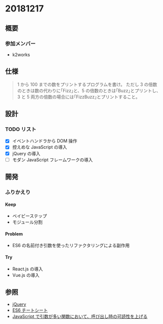 # 20181217

## 概要

### 参加メンバー

- k2works

## 仕様

> 1 から 100 までの数をプリントするプログラムを書け。
> ただし 3 の倍数のときは数の代わりに｢Fizz｣と、5 の倍数のときは｢Buzz｣とプリントし、3 と 5 両方の倍数の場合には｢FizzBuzz｣とプリントすること。

## 設計

### TODO リスト

- [x] イベントハンドラから DOM 操作
- [x] 控えめな JavaScript の導入
- [x] jQuery の導入
- [ ] モダン JavaScript フレームワークの導入

## 開発

### ふりかえり

#### Keep

- ベイビーステップ
- モジュール分割

#### Problem

- ES6 の名前付き引数を使ったリファクタリングによる副作用

#### Try

- React.js の導入
- Vue.js の導入

## 参照

- [jQuery](https://jquery.com/)
- [ES6 チートシート](https://postd.cc/es6-cheatsheet/)
- [JavaScript で引数が多い関数において、呼び出し時の可読性を上げる](https://qiita.com/nekoneko-wanwan/items/6c23ad719c4185c92863)
